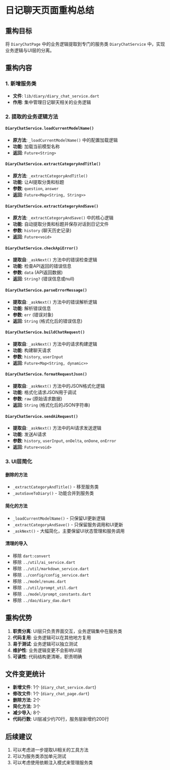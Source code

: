 # 日记聊天页面重构总结

## 重构目标
将 `DiaryChatPage` 中的业务逻辑提取到专门的服务类 `DiaryChatService` 中，实现业务逻辑与UI层的分离。

## 重构内容

### 1. 新增服务类
- **文件**: `lib/diary/diary_chat_service.dart`
- **作用**: 集中管理日记聊天相关的业务逻辑

### 2. 提取的业务逻辑方法

#### `DiaryChatService.loadCurrentModelName()`
- **原方法**: `_loadCurrentModelName()` 中的配置加载逻辑
- **功能**: 加载当前模型名称
- **返回**: `Future<String>`

#### `DiaryChatService.extractCategoryAndTitle()`
- **原方法**: `_extractCategoryAndTitle()`
- **功能**: 让AI提取分类和标题
- **参数**: `question`, `answer`
- **返回**: `Future<Map<String, String>>`

#### `DiaryChatService.extractCategoryAndSave()`
- **原方法**: `_extractCategoryAndSave()` 中的核心逻辑
- **功能**: 自动提取分类和标题并保存对话到日记文件
- **参数**: `history` (聊天历史记录)
- **返回**: `Future<void>`

#### `DiaryChatService.checkApiError()`
- **提取自**: `_askNext()` 方法中的错误检查逻辑
- **功能**: 检查API返回的错误信息
- **参数**: `data` (API返回数据)
- **返回**: `String?` (错误信息或null)

#### `DiaryChatService.parseErrorMessage()`
- **提取自**: `_askNext()` 方法中的错误解析逻辑
- **功能**: 解析错误信息
- **参数**: `err` (错误对象)
- **返回**: `String` (格式化后的错误信息)

#### `DiaryChatService.buildChatRequest()`
- **提取自**: `_askNext()` 方法中的请求构建逻辑
- **功能**: 构建聊天请求
- **参数**: `history`, `userInput`
- **返回**: `Future<Map<String, dynamic>>`

#### `DiaryChatService.formatRequestJson()`
- **提取自**: `_askNext()` 方法中的JSON格式化逻辑
- **功能**: 格式化请求JSON用于调试
- **参数**: `raw` (原始请求数据)
- **返回**: `String` (格式化后的JSON字符串)

#### `DiaryChatService.sendAiRequest()`
- **提取自**: `_askNext()` 方法中的AI请求发送逻辑
- **功能**: 发送AI请求
- **参数**: `history`, `userInput`, `onDelta`, `onDone`, `onError`
- **返回**: `Future<void>`

### 3. UI层简化

#### 删除的方法
- `_extractCategoryAndTitle()` - 移至服务类
- `_autoSaveToDiary()` - 功能合并到服务类

#### 简化的方法
- `_loadCurrentModelName()` - 只保留UI更新逻辑
- `_extractCategoryAndSave()` - 只保留服务调用和UI更新
- `_askNext()` - 大幅简化，主要保留UI状态管理和服务调用

#### 清理的导入
- 移除 `dart:convert`
- 移除 `../util/ai_service.dart`
- 移除 `../util/markdown_service.dart`
- 移除 `../config/config_service.dart`
- 移除 `../model/enums.dart`
- 移除 `../util/prompt_util.dart`
- 移除 `../model/prompt_constants.dart`
- 移除 `../dao/diary_dao.dart`

## 重构优势

1. **职责分离**: UI层只负责界面交互，业务逻辑集中在服务类
2. **代码复用**: 业务逻辑可以在其他地方复用
3. **易于测试**: 业务逻辑可以独立测试
4. **维护性**: 业务逻辑变更不会影响UI层
5. **可读性**: 代码结构更清晰，职责明确

## 文件变更统计

- **新增文件**: 1个 (`diary_chat_service.dart`)
- **修改文件**: 1个 (`diary_chat_page.dart`)
- **删除方法**: 2个
- **简化方法**: 3个
- **减少导入**: 8个
- **代码行数**: UI层减少约70行，服务层新增约200行

## 后续建议

1. 可以考虑进一步提取UI相关的工具方法
2. 可以为服务类添加单元测试
3. 可以考虑使用依赖注入模式来管理服务类

